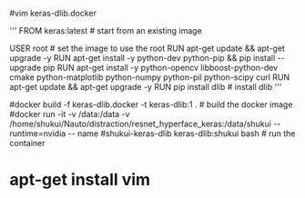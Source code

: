 #vim keras-dlib.docker

'''
FROM keras:latest # start from an existing image

USER root # set the image to use the root 
RUN apt-get update && apt-get upgrade -y
RUN apt-get install -y python-dev python-pip && pip install --upgrade pip
RUN apt-get install -y python-opencv libboost-python-dev cmake python-matplotlib python-numpy python-pil python-scipy curl
RUN apt-get update && apt-get upgrade -y
RUN pip install dlib # install dlib
'''

#docker build -f keras-dlib.docker -t keras-dlib:1 . # build the docker image
#docker run -it -v /data:/data -v /home/shukui/Nauto/distraction/resnet_hyperface_keras:/data/shukui --runtime=nvidia -- name #shukui-keras-dlib keras-dlib:shukui bash # run the container

# apt-get install vim
